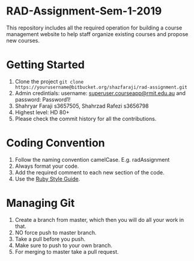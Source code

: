 # RAD-Assignment-Sem-1-2019
This repository includes all the required operation for building a course management website to help staff organize existing courses and propose new courses.

# Getting Started
1. Clone the project ```git clone https://yourusername@bitbucket.org/shazfaraji/rad-assignment.git```
2. Admin credintials: username: superuser.courseapp@rmit.edu.au and password: Password1!
3. Shahryar Faraji s3657505, Shahrzad Rafezi s3656798
4. Highest level: HD 80+
5. Please check the commit history for all the contributions.

# Coding Convention
1. Follow the naming convention camelCase. E.g. radAssignment
2. Always format your code.
3. Add the required comment to each new section of the code.
4. Use the [Ruby Style Guide](https://github.com/rubocop-hq/ruby-style-guide).

# Managing Git
1. Create a branch from master, which then you will do all your work in that. 
2. NO force push to master branch.
2. Take a pull before you push.
3. Make sure to push to your own branch.
4. For merging to master take a pull request.